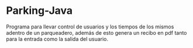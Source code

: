 # Parking-Java
Programa para llevar control de usuarios y los tiempos de los mismos adentro de un parqueadero, además de esto genera un recibo en pdf tanto para la entrada como la salida del usuario.
